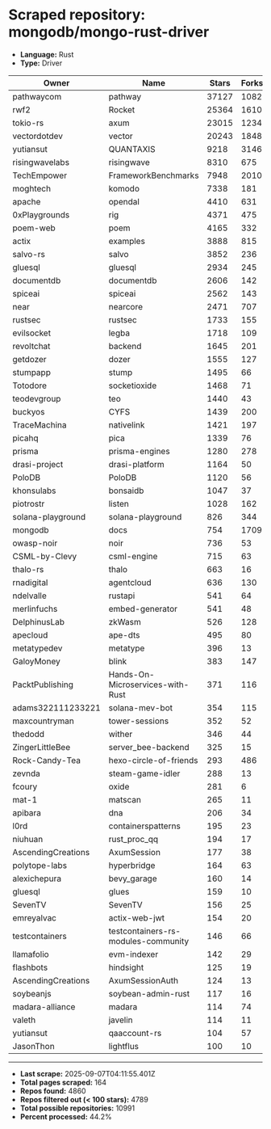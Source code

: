 # Scraped repository: mongodb/mongo-rust-driver
* **Language:** Rust
* **Type:** Driver

| Owner | Name | Stars | Forks | URL |
|---|---|---|---|---|
| pathwaycom | pathway | 37127 | 1082 | [link](https://github.com/pathwaycom/pathway) |
| rwf2 | Rocket | 25364 | 1610 | [link](https://github.com/rwf2/Rocket) |
| tokio-rs | axum | 23015 | 1234 | [link](https://github.com/tokio-rs/axum) |
| vectordotdev | vector | 20243 | 1848 | [link](https://github.com/vectordotdev/vector) |
| yutiansut | QUANTAXIS | 9218 | 3146 | [link](https://github.com/yutiansut/QUANTAXIS) |
| risingwavelabs | risingwave | 8310 | 675 | [link](https://github.com/risingwavelabs/risingwave) |
| TechEmpower | FrameworkBenchmarks | 7948 | 2010 | [link](https://github.com/TechEmpower/FrameworkBenchmarks) |
| moghtech | komodo | 7338 | 181 | [link](https://github.com/moghtech/komodo) |
| apache | opendal | 4410 | 631 | [link](https://github.com/apache/opendal) |
| 0xPlaygrounds | rig | 4371 | 475 | [link](https://github.com/0xPlaygrounds/rig) |
| poem-web | poem | 4165 | 332 | [link](https://github.com/poem-web/poem) |
| actix | examples | 3888 | 815 | [link](https://github.com/actix/examples) |
| salvo-rs | salvo | 3852 | 236 | [link](https://github.com/salvo-rs/salvo) |
| gluesql | gluesql | 2934 | 245 | [link](https://github.com/gluesql/gluesql) |
| documentdb | documentdb | 2606 | 142 | [link](https://github.com/documentdb/documentdb) |
| spiceai | spiceai | 2562 | 143 | [link](https://github.com/spiceai/spiceai) |
| near | nearcore | 2471 | 707 | [link](https://github.com/near/nearcore) |
| rustsec | rustsec | 1733 | 155 | [link](https://github.com/rustsec/rustsec) |
| evilsocket | legba | 1718 | 109 | [link](https://github.com/evilsocket/legba) |
| revoltchat | backend | 1645 | 201 | [link](https://github.com/revoltchat/backend) |
| getdozer | dozer | 1555 | 127 | [link](https://github.com/getdozer/dozer) |
| stumpapp | stump | 1495 | 66 | [link](https://github.com/stumpapp/stump) |
| Totodore | socketioxide | 1468 | 71 | [link](https://github.com/Totodore/socketioxide) |
| teodevgroup | teo | 1440 | 43 | [link](https://github.com/teodevgroup/teo) |
| buckyos | CYFS | 1439 | 200 | [link](https://github.com/buckyos/CYFS) |
| TraceMachina | nativelink | 1421 | 197 | [link](https://github.com/TraceMachina/nativelink) |
| picahq | pica | 1339 | 76 | [link](https://github.com/picahq/pica) |
| prisma | prisma-engines | 1280 | 278 | [link](https://github.com/prisma/prisma-engines) |
| drasi-project | drasi-platform | 1164 | 50 | [link](https://github.com/drasi-project/drasi-platform) |
| PoloDB | PoloDB | 1120 | 56 | [link](https://github.com/PoloDB/PoloDB) |
| khonsulabs | bonsaidb | 1047 | 37 | [link](https://github.com/khonsulabs/bonsaidb) |
| piotrostr | listen | 1028 | 162 | [link](https://github.com/piotrostr/listen) |
| solana-playground | solana-playground | 826 | 344 | [link](https://github.com/solana-playground/solana-playground) |
| mongodb | docs | 754 | 1709 | [link](https://github.com/mongodb/docs) |
| owasp-noir | noir | 736 | 53 | [link](https://github.com/owasp-noir/noir) |
| CSML-by-Clevy | csml-engine | 715 | 63 | [link](https://github.com/CSML-by-Clevy/csml-engine) |
| thalo-rs | thalo | 663 | 16 | [link](https://github.com/thalo-rs/thalo) |
| rnadigital | agentcloud | 636 | 130 | [link](https://github.com/rnadigital/agentcloud) |
| ndelvalle | rustapi | 541 | 64 | [link](https://github.com/ndelvalle/rustapi) |
| merlinfuchs | embed-generator | 541 | 48 | [link](https://github.com/merlinfuchs/embed-generator) |
| DelphinusLab | zkWasm | 526 | 128 | [link](https://github.com/DelphinusLab/zkWasm) |
| apecloud | ape-dts | 495 | 80 | [link](https://github.com/apecloud/ape-dts) |
| metatypedev | metatype | 396 | 13 | [link](https://github.com/metatypedev/metatype) |
| GaloyMoney | blink | 383 | 147 | [link](https://github.com/GaloyMoney/blink) |
| PacktPublishing | Hands-On-Microservices-with-Rust | 371 | 116 | [link](https://github.com/PacktPublishing/Hands-On-Microservices-with-Rust) |
| adams322111233221 | solana-mev-bot | 354 | 115 | [link](https://github.com/adams322111233221/solana-mev-bot) |
| maxcountryman | tower-sessions | 352 | 52 | [link](https://github.com/maxcountryman/tower-sessions) |
| thedodd | wither | 346 | 44 | [link](https://github.com/thedodd/wither) |
| ZingerLittleBee | server_bee-backend | 325 | 15 | [link](https://github.com/ZingerLittleBee/server_bee-backend) |
| Rock-Candy-Tea | hexo-circle-of-friends | 293 | 486 | [link](https://github.com/Rock-Candy-Tea/hexo-circle-of-friends) |
| zevnda | steam-game-idler | 288 | 13 | [link](https://github.com/zevnda/steam-game-idler) |
| fcoury | oxide | 281 | 6 | [link](https://github.com/fcoury/oxide) |
| mat-1 | matscan | 265 | 11 | [link](https://github.com/mat-1/matscan) |
| apibara | dna | 206 | 34 | [link](https://github.com/apibara/dna) |
| l0rd | containerspatterns | 195 | 23 | [link](https://github.com/l0rd/containerspatterns) |
| niuhuan | rust_proc_qq | 194 | 17 | [link](https://github.com/niuhuan/rust_proc_qq) |
| AscendingCreations | AxumSession | 177 | 38 | [link](https://github.com/AscendingCreations/AxumSession) |
| polytope-labs | hyperbridge | 164 | 63 | [link](https://github.com/polytope-labs/hyperbridge) |
| alexichepura | bevy_garage | 160 | 14 | [link](https://github.com/alexichepura/bevy_garage) |
| gluesql | glues | 159 | 10 | [link](https://github.com/gluesql/glues) |
| SevenTV | SevenTV | 156 | 25 | [link](https://github.com/SevenTV/SevenTV) |
| emreyalvac | actix-web-jwt | 154 | 20 | [link](https://github.com/emreyalvac/actix-web-jwt) |
| testcontainers | testcontainers-rs-modules-community | 146 | 66 | [link](https://github.com/testcontainers/testcontainers-rs-modules-community) |
| llamafolio | evm-indexer | 142 | 29 | [link](https://github.com/llamafolio/evm-indexer) |
| flashbots | hindsight | 125 | 19 | [link](https://github.com/flashbots/hindsight) |
| AscendingCreations | AxumSessionAuth | 124 | 13 | [link](https://github.com/AscendingCreations/AxumSessionAuth) |
| soybeanjs | soybean-admin-rust | 117 | 16 | [link](https://github.com/soybeanjs/soybean-admin-rust) |
| madara-alliance | madara | 114 | 74 | [link](https://github.com/madara-alliance/madara) |
| valeth | javelin | 114 | 11 | [link](https://github.com/valeth/javelin) |
| yutiansut | qaaccount-rs | 104 | 57 | [link](https://github.com/yutiansut/qaaccount-rs) |
| JasonThon | lightflus | 100 | 10 | [link](https://github.com/JasonThon/lightflus) |

---
* **Last scrape:** 2025-09-07T04:11:55.401Z
* **Total pages scraped:** 164
* **Repos found:** 4860
* **Repos filtered out (< 100 stars):** 4789
* **Total possible repositories:** 10991
* **Percent processed:** 44.2%
